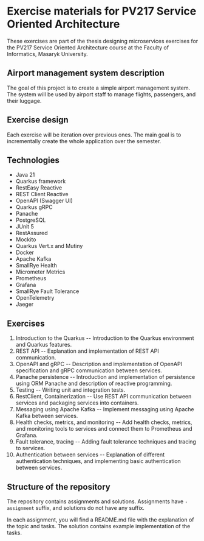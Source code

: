 # Exercise materials for PV217 Service Oriented Architecture

These exercises are part of the thesis designing microservices exercises for the PV217 Service Oriented Architecture course at the Faculty of Informatics, Masaryk University.

## Airport management system description

The goal of this project is to create a simple airport management system. The system will be used by airport staff to manage flights, passengers, and their luggage.

## Exercise design

Each exercise will be iteration over previous ones. The main goal is to incrementally create the whole application over the semester.

## Technologies

- Java 21
- Quarkus framework
- RestEasy Reactive
- REST Client Reactive
- OpenAPI (Swagger UI)
- Quarkus gRPC
- Panache
- PostgreSQL
- JUnit 5
- RestAssured
- Mockito
- Quarkus Vert.x and Mutiny
- Docker
- Apache Kafka
- SmallRye Health
- Micrometer Metrics
- Prometheus
- Grafana
- SmallRye Fault Tolerance
- OpenTelemetry
- Jaeger


## Exercises

1.  Introduction to the Quarkus -- Introduction to the Quarkus environment and Quarkus features.
2.  REST API -- Explanation and implementation of REST API communication.
3.  OpenAPI and gRPC -- Description and implementation of OpenAPI specification and gRPC communication between services.
4.  Panache persistence -- Introduction and implementation of persistence using ORM Panache and description of reactive programming.
5.  Testing -- Writing unit and integration tests.
6.  RestClient, Containerization -- Use REST API communication between services and packaging services into containers.
7.  Messaging using Apache Kafka -- Implement messaging using Apache Kafka between services.
8.  Health checks, metrics, and monitoring -- Add health checks, metrics, and monitoring tools to services and connect them to Prometheus and Grafana.
9.  Fault tolerance, tracing -- Adding fault tolerance techniques and tracing to services.
10. Authentication between services -- Explanation of different authentication techniques, and implementing basic authentication between services.

## Structure of the repository

The repository contains assignments and solutions. Assignments have `-assignment` suffix, and solutions do not have any suffix.

In each assignment, you will find a README.md file with the explanation of the topic and tasks. The solution contains example implementation of the tasks.